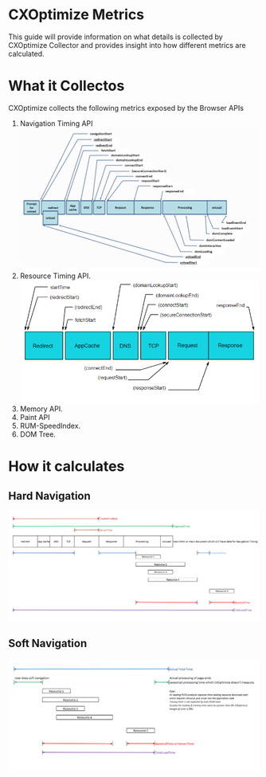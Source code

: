 # CXOptimize Metrics

This guide will provide information on what details is collected by CXOptimize Collector and provides insight into how different metrics are calculated.

#	What it Collectos

CXOptimize collects the following metrics exposed by the Browser APIs

1.	Navigation Timing API
![](/Documents/images/navigationtiming.png "NavigationTiming API")
2.	Resource Timing API.
![](/Documents/images/resourcetiming.png "Resource Timing API")
3.	Memory API.
4.	Paint API
4.	RUM-SpeedIndex.
5.	DOM Tree.


# How it calculates

## Hard Navigation

![](/Documents/images/hardnavigationtime.png "Hard Navigation")

## Soft Navigation

![](/Documents/images/softnavtiming.png "Soft Navigation")

